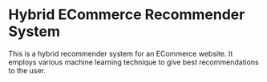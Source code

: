 # Hybrid ECommerce Recommender System
This is a hybrid recommender system for an ECommerce website. 
It employs various machine learning technique to give best recommendations to the user.


